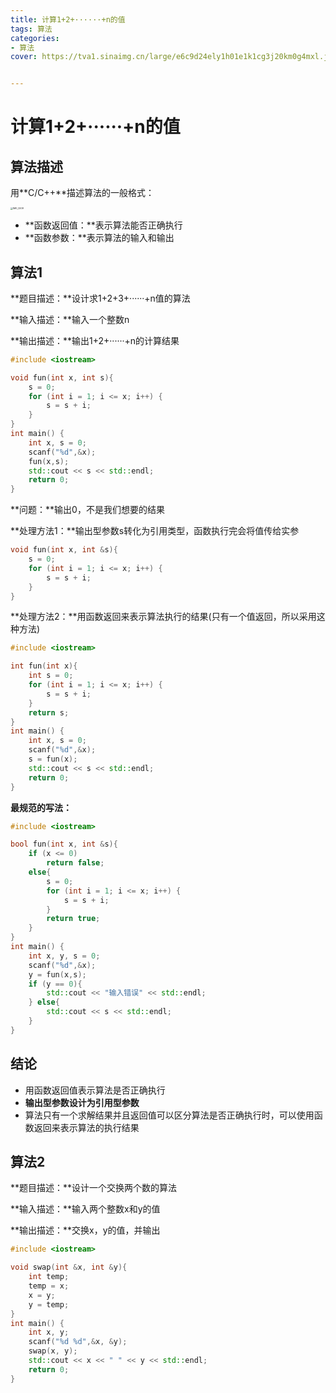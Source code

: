 ```yaml
---
title: 计算1+2+······+n的值
tags: 算法
categories:
- 算法
cover: https://tva1.sinaimg.cn/large/e6c9d24ely1h01e1k1cg3j20km0g4mxl.jpg


---
```


# 计算1+2+······+n的值

## 算法描述

用**C/C++**描述算法的一般格式：

<img src="https://tva1.sinaimg.cn/large/e6c9d24ely1h01e5a9zn6j21dy0qvac4.jpg" alt="IMG_0209" style="zoom: 25%;" />

- **函数返回值：**表示算法能否正确执行
- **函数参数：**表示算法的输入和输出

## 算法1

**题目描述：**设计求1+2+3+······+n值的算法

**输入描述：**输入一个整数n

**输出描述：**输出1+2+······+n的计算结果

```c++
#include <iostream>

void fun(int x, int s){
    s = 0;
    for (int i = 1; i <= x; i++) {
        s = s + i;
    }
}
int main() {
    int x, s = 0;
    scanf("%d",&x);
    fun(x,s);
    std::cout << s << std::endl;
    return 0;
}
```

**问题：**输出0，不是我们想要的结果

**处理方法1：**输出型参数s转化为引用类型，函数执行完会将值传给实参

```c++
void fun(int x, int &s){
    s = 0;
    for (int i = 1; i <= x; i++) {
        s = s + i;
    }
}
```

**处理方法2：**用函数返回来表示算法执行的结果(只有一个值返回，所以采用这种方法)

```c++
#include <iostream>

int fun(int x){
    int s = 0;
    for (int i = 1; i <= x; i++) {
        s = s + i;
    }
    return s;
}
int main() {
    int x, s = 0;
    scanf("%d",&x);
    s = fun(x);
    std::cout << s << std::endl;
    return 0;
}
```

**最规范的写法：**

```c++
#include <iostream>

bool fun(int x, int &s){
    if (x <= 0)
        return false;
    else{
        s = 0;
        for (int i = 1; i <= x; i++) {
            s = s + i;
        }
        return true;
    }
}
int main() {
    int x, y, s = 0;
    scanf("%d",&x);
    y = fun(x,s);
    if (y == 0){
        std::cout << "输入错误" << std::endl;
    } else{
        std::cout << s << std::endl;
    }
}
```

## 结论

- 用函数返回值表示算法是否正确执行
- **输出型参数设计为引用型参数**
- 算法只有一个求解结果并且返回值可以区分算法是否正确执行时，可以使用函数返回来表示算法的执行结果

## 算法2

**题目描述：**设计一个交换两个数的算法

**输入描述：**输入两个整数x和y的值

**输出描述：**交换x，y的值，并输出

```c++
#include <iostream>

void swap(int &x, int &y){
    int temp;
    temp = x;
    x = y;
    y = temp;
}
int main() {
    int x, y;
    scanf("%d %d",&x, &y);
    swap(x, y);
    std::cout << x << " " << y << std::endl;
    return 0;
}
```
